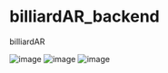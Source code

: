 # billiardAR_backend
billiardAR

![image](https://user-images.githubusercontent.com/38572172/159177345-3aff817b-ae88-4dd5-870d-c952f8892e36.png)
![image](https://user-images.githubusercontent.com/38572172/159177372-5d07ca74-2101-4b32-bbc2-dc9d23dc12c6.png)
![image](https://user-images.githubusercontent.com/38572172/159177294-9faeb62b-6b54-4fc2-91ae-2437296278df.png)
